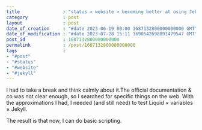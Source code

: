 ```yaml
---
title                : "status > website > becoming better at using Jekyll"
category             : post
layout               : post
date_of_creation     : "#date 2023-06-19 00:00 1687132800000000000 GMT"
date_of_modification : "#date 2023-07-28 15:11 1690542698891479547 GMT"
post_id              : 1687132800000000000
permalink            : /post/1687132800000000000
tags                 : 
- "#post"
- "#status"
- "#website"
- "#jekyll"
---
```

I had to take a break and think calmly about it.The official documentation & co was not clear enough, so I searched for specific things on the web.
With the approximations I had, I needed (and still need) to test Liquid × variables × Jekyll.

The result is that now, I can do basic scripting.

